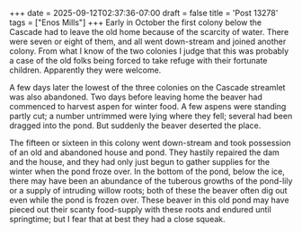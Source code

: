 +++
date = 2025-09-12T02:37:36-07:00
draft = false
title = 'Post 13278'
tags = ["Enos Mills"]
+++
Early in October the first colony below the Cascade had to leave the old home because of the scarcity of water. There were seven or eight of them, and all went down-stream and joined another colony. From what I know of the two colonies I judge that this was probably a case of the old folks being forced to take refuge with their fortunate children. Apparently they were welcome.

A few days later the lowest of the three colonies on the Cascade streamlet was also abandoned. Two days before leaving home the beaver had commenced to harvest aspen for winter food. A few aspens were standing partly cut; a number untrimmed were lying where they fell; several had been dragged into the pond. But suddenly the beaver deserted the place.

The fifteen or sixteen in this colony went down-stream and took possession of an old and abandoned house and pond. They hastily repaired the dam and the house, and they had only just begun to gather supplies for the winter when the pond froze over. In the bottom of the pond, below the ice, there may have been an abundance of the tuberous growths of the pond-lily or a supply of intruding willow roots; both of these the beaver often dig out even while the pond is frozen over. These beaver in this old pond may have pieced out their scanty food-supply with these roots and endured until springtime; but I fear that at best they had a close squeak.
